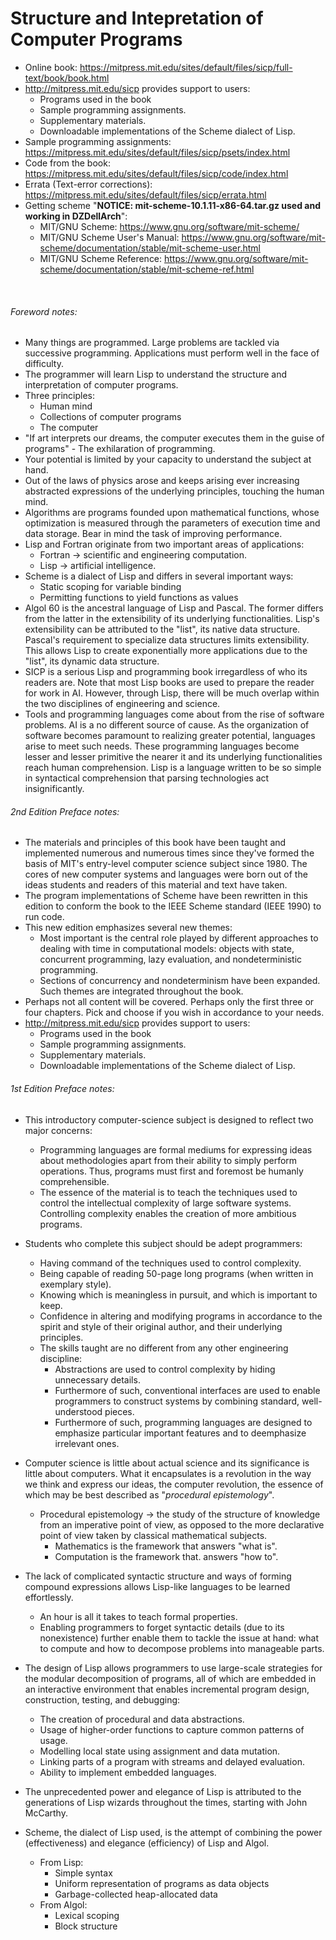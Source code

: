 # Structure and Intepretation of Computer Programs

- Online book: <https://mitpress.mit.edu/sites/default/files/sicp/full-text/book/book.html>
- <http://mitpress.mit.edu/sicp> provides support to users:
    - Programs used in the book
    - Sample programming assignments.
    - Supplementary materials.
    - Downloadable implementations of the Scheme dialect of Lisp.
- Sample programming assignments: <https://mitpress.mit.edu/sites/default/files/sicp/psets/index.html>
- Code from the book: <https://mitpress.mit.edu/sites/default/files/sicp/code/index.html>
- Errata (Text-error corrections): <https://mitpress.mit.edu/sites/default/files/sicp/errata.html>
- Getting scheme "**NOTICE: mit-scheme-10.1.11-x86-64.tar.gz used and working in DZDellArch**":
	- MIT/GNU Scheme: <https://www.gnu.org/software/mit-scheme/>
	- MIT/GNU Scheme User's Manual: <https://www.gnu.org/software/mit-scheme/documentation/stable/mit-scheme-user.html>
	- MIT/GNU Scheme Reference: <https://www.gnu.org/software/mit-scheme/documentation/stable/mit-scheme-ref.html>

<br>

###### Foreword notes:
- Many things are programmed. Large problems are tackled via successive programming. Applications must perform well in the face of difficulty.
- The programmer will learn Lisp to understand the structure and interpretation of computer programs.
- Three principles:
    - Human mind
    - Collections of computer programs
    - The computer
- "If art interprets our dreams, the computer executes them in the guise of programs" - The exhilaration of programming.
- Your potential is limited by your capacity to understand the subject at hand.
- Out of the laws of physics arose and keeps arising ever increasing abstracted expressions of the underlying principles, touching the human mind.
- Algorithms are programs founded upon mathematical functions, whose optimization is measured through the parameters of execution time and data storage. Bear in mind the task of improving performance.
- Lisp and Fortran originate from two important areas of applications:
    - Fortran -> scientific and engineering computation.
    - Lisp -> artificial intelligence.
- Scheme is a dialect of Lisp and differs in several important ways:
    - Static scoping for variable binding
    - Permitting functions to yield functions as values
- Algol 60 is the ancestral language of Lisp and Pascal. The former differs from the latter in the extensibility of its underlying functionalities. Lisp's extensibility can be attributed to the "list", its native data structure. Pascal's requirement to specialize data structures limits extensibility. This allows Lisp to create exponentially more applications due to the "list", its dynamic data structure.
- SICP is a serious Lisp and programming book irregardless of who its readers are. Note that most Lisp books are used to prepare the reader for work in AI. However, through Lisp, there will be much overlap within the two disciplines of engineering and science.
- Tools and programming languages come about from the rise of software problems. AI is a no different source of cause. As the organization of software becomes paramount to realizing greater potential, languages arise to meet such needs. These programming languages become lesser and lesser primitive the nearer it and its underlying functionalities reach human comprehension. Lisp is a language written to be so simple in syntactical comprehension that parsing technologies act insignificantly.

###### 2nd Edition Preface notes:
- The materials and principles of this book have been taught and implemented numerous and numerous times since they've formed the basis of MIT's entry-level computer science subject since 1980. The cores of new computer systems and languages were born out of the ideas students and readers of this material and text have taken.
- The program implementations of Scheme have been rewritten in this edition to conform the book to the IEEE Scheme standard (IEEE 1990) to run code.
- This new edition emphasizes several new themes:
    - Most important is the central role played by different approaches to dealing with time in computational models: objects with state, concurrent programming, lazy evaluation, and nondeterministic programming.
    - Sections of concurrency and nondeterminism have been expanded. Such themes are integrated throughout the book.
- Perhaps not all content will be covered. Perhaps only the first three or four chapters. Pick and choose if you wish in accordance to your needs.
- <http://mitpress.mit.edu/sicp> provides support to users:
    - Programs used in the book
    - Sample programming assignments.
    - Supplementary materials.
    - Downloadable implementations of the Scheme dialect of Lisp.

###### 1st Edition Preface notes:
- This introductory computer-science subject is designed to reflect two major concerns:
    - Programming languages are formal mediums for expressing ideas about methodologies apart from their ability to simply perform operations. Thus, programs must first and foremost be humanly comprehensible.
    - The essence of the material is to teach the techniques used to control the intellectual complexity of large software systems. Controlling complexity enables the creation of more ambitious programs.


- Students who complete this subject should be adept programmers:
    - Having command of the techniques used to control complexity.
    - Being capable of reading 50-page long programs (when written in exemplary style).
    - Knowing which is meaningless in pursuit, and which is important to keep.
    - Confidence in altering and modifying programs in accordance to the spirit and style of their original author, and their underlying principles.
    - The skills taught are no different from any other engineering discipline:
        - Abstractions are used to control complexity by hiding unnecessary details.
        - Furthermore of such, conventional interfaces are used to enable programmers to construct systems by combining standard, well-understood pieces.
        - Furthermore of such, programming languages are designed to emphasize particular important features and to deemphasize irrelevant ones.


- Computer science is little about actual science and its significance is little about computers. What it encapsulates is a revolution in the way we think and express our ideas, the computer revolution, the essence of which may be best described as "*procedural epistemology*".
    - Procedural epistemology -> the study of the structure of knowledge from an imperative point of view, as opposed to the more declarative point of view taken by classical mathematical subjects.
        - Mathematics is the framework that answers "what is".
        - Computation is the framework that. answers "how to".


- The lack of complicated syntactic structure and ways of forming compound expressions allows Lisp-like languages to be learned effortlessly.
    - An hour is all it takes to teach formal properties.
    - Enabling programmers to forget syntactic details (due to its nonexistence) further enable them to tackle the issue at hand: what to compute and how to decompose problems into manageable parts.


- The design of Lisp allows programmers to use large-scale strategies for the modular decomposition of programs, all of which are embedded in an interactive environment that enables incremental program design, construction, testing, and debugging:
    - The creation of procedural and data abstractions.
    - Usage of higher-order functions to capture common patterns of usage.
    - Modelling local state using assignment and data mutation.
    - Linking parts of a program with streams and delayed evaluation.
    - Ability to implement embedded languages.


- The unprecedented power and elegance of Lisp is attributed to the generations of Lisp wizards throughout the times, starting with John McCarthy.


- Scheme, the dialect of Lisp used, is the attempt of combining the power (effectiveness) and elegance (efficiency) of Lisp and Algol.
	- From Lisp:
		- Simple syntax
		- Uniform representation of programs as data objects
		- Garbage-collected heap-allocated data
	- From Algol:
		- Lexical scoping
		- Block structure
